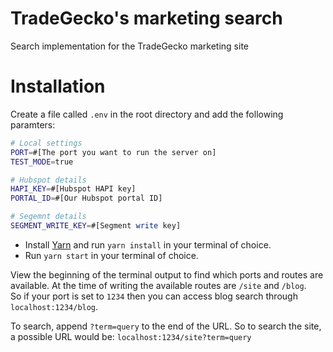 # TradeGecko's marketing search

Search implementation for the TradeGecko marketing site

# Installation

Create a file called `.env` in the root directory and add the following paramters:

```sh
# Local settings
PORT=#[The port you want to run the server on]
TEST_MODE=true

# Hubspot details
HAPI_KEY=#[Hubspot HAPI key]
PORTAL_ID=#[Our Hubspot portal ID]

# Segemnt details
SEGMENT_WRITE_KEY=#[Segment write key]
```

- Install [Yarn](https://yarnpkg.com/lang/en/) and run `yarn install` in your terminal of choice.
- Run `yarn start` in your terminal of choice.

View the beginning of the terminal output to find which ports and routes are available. At the time of writing the available routes are `/site` and `/blog`.  
So if your port is set to `1234` then you can access blog search through `localhost:1234/blog`.

To search, append `?term=query` to the end of the URL. So to search the site, a possible URL would be: `localhost:1234/site?term=query`
